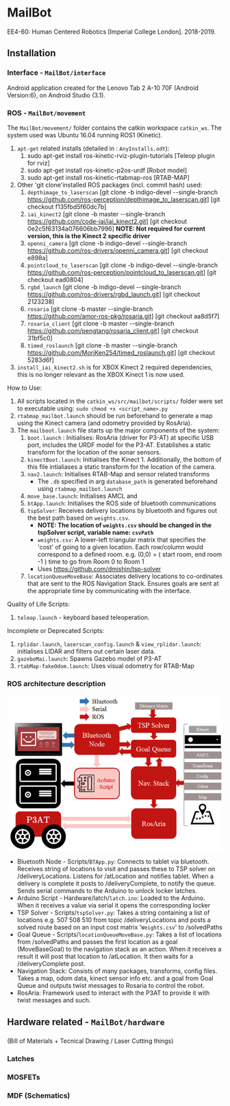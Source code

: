 # MailBot
EE4-60: Human Centered Robotics [Imperial College London]. 2018-2019.

## Installation

### Interface - `MailBot/interface`
Android application created for the Lenovo Tab 2 A-10 70F (Android Version:6), on Android Studio (3.1).

### ROS - `MailBot/movement`
The `MailBot/movement/` folder contains the catkin workspace `catkin_ws`.
The system used was Ubuntu 16.04 running ROS1 (Kinetic).
  1. `apt-get` related installs (detailed in : `AnyInstalls.odt`):
     1. sudo apt-get install ros-kinetic-rviz-plugin-tutorials [Teleop plugin for rviz]
     2. sudo apt-get install ros-kinetic-p2os-urdf [Robot model]
     3. sudo apt-get install ros-kinetic-rtabmap-ros [RTAB-MAP]
  2. Other 'git clone'installed ROS packages (incl. commit hash) used:
     1. `depthimage_to_laserscan` [git clone -b indigo-devel --single-branch https://github.com/ros-perception/depthimage_to_laserscan.git] [git checkout f135fbd5f60dc7b]
     2. `iai_kinect2` [git clone -b master --single-branch https://github.com/code-iai/iai_kinect2.git] [git checkout 0e2c5f63134a076606bb7996] **NOTE: Not required for current version, this is the Kinect 2 specific driver**
     3. `openni_camera` [git clone -b indigo-devel --single-branch https://github.com/ros-drivers/openni_camera.git] [git checkout e898a]
     4. `pointcloud_to_laserscan` [git clone -b indigo-devel --single-branch https://github.com/ros-perception/pointcloud_to_laserscan.git] [git checkout ead0804]
     5. `rgbd_launch` [git clone -b indigo-devel --single-branch https://github.com/ros-drivers/rgbd_launch.git] [git checkout 2123238]
     6. `rosaria` [git clone -b master --single-branch https://github.com/amor-ros-pkg/rosaria.git] [git checkout aa8d5f7]
     7. `rosaria_client` [git clone -b master --single-branch https://github.com/pengtang/rosaria_client.git] [git checkout 31bf5c0]
     8. `timed_roslaunch` [git clone -b master --single-branch https://github.com/MoriKen254/timed_roslaunch.git] [git checkout  5283d6f]
  3. `install_iai_kinect2.sh` is for XBOX Kinect 2 required dependencies, this is no longer relevant as the XBOX Kinect 1 is now used.


How to Use:
  1. All scripts located in the `catkin_ws/src/mailbot/scripts/` folder were set to executable using:   `sudo chmod +x <script_name>.py`
  2. `rtabmap_mailbot.launch` should be run beforehand to generate a map using the Kinect camera (and odometry provided by RosAria).
  3. The `mailboot.launch` file starts up the major components of the system:
      1. `boot.launch` : Initialises: RosAria (driver for P3-AT) at specific USB port, includes the URDF model for the P3-AT. Establishes a static transform for the location of the sonar sensors.
      2. `kinectBoot.launch`: Initialises the Kinect 1. Additionally, the bottom of this file intialiases a static transform for the location of the camera.
      3. `nav2.launch`: Initialises RTAB-Map and sensor related transforms
          * The `.db` specified in arg `database_path` is generated beforehand using `rtabmap_mailbot.launch`
      4. `move_base.launch`: Initialises AMCL and
      5. `btApp.launch`: Initialises the ROS side of bluetooth communications
      6. `tspSolver`: Receives delivery locations by bluetooth and figures out the best path based on `weights.csv`.
            * **NOTE: The location of `weights.csv` should be changed in the tspSolver script, variable name: `csvPath`**
            * `weights.csv`: A lower-left triangular matrix that specifies the 'cost' of going to a given location. Each row/column would correspond to a defined room. e.g. (0,0) = ( start room, end room -1 ) time to go from Room 0 to Room 1
            * Uses https://github.com/dmishin/tsp-solver
      7. `locationQueueMoveBase`: Associates delivery locations to co-ordinates that are sent to the ROS Navigation Stack. Ensures goals are sent at the appropriate time by communicating with the interface.

Quality of Life Scripts:
  1. `teleop.launch` - keyboard based teleoperation.

Incomplete or Deprecated Scripts:
  1. `rplidar.launch`, `laserscan_config.launch` & `view_rplidar.launch`: initialises LIDAR and filters out certain laser data.
  2. `gazeboMai.launch`: Spawns Gazebo model of P3-AT
  3. `rtabMap-fakeOdom.launch`: Uses visual odometry for RTAB-Map




  ### ROS architecture description
  ![alt text](CodeArch.png)
  - Bluetooth Node - Scripts/`BTApp.py`: Connects to tablet via bluetooth. Receives string of locations to visit and passes these to TSP solver on /deliveryLocations. Listens for /atLocation and notifies tablet. When a delivery is complete it posts to /deliveryComplete, to notify the queue. Sends serial commands to the Arduino to unlock locker latches.
  - Arduino Script - Hardware/latch/`latch.ino`: Loaded to the Arduino. When it receives a value via serial it opens the corresponding locker
  - TSP Solver - Scripts/`tspSolver.py`: Takes a string containing a list of locations e.g. 507 508 510 from topic /deliveryLocations and posts a solved route based on an input cost matrix '`Weights.csv`' to /solvedPaths
  - Goal Queue - Scripts/`locationQueueMoveBase.py`: Takes a list of locations from /solvedPaths and passes the first location as a goal (MoveBaseGoal) to the navigation stack as an action. When it receives a result it will post that location to /atLocation. It then waits for a /deliveryComplete post.
  - Navigation Stack: Consists of many packages, transforms, config files. Takes a map, odom data, kinect sensor info etc. and a goal from Goal Queue and outputs twist messages to Rosaria to control the robot.
  - RosAria: Framework used to interact with the P3AT to provide it with twist messages and such.



## Hardware related  - `MailBot/hardware`
###
(Bill of Materials + Tecnical Drawing / Laser Cutting things)
### Latches
### MOSFETs
### MDF (Schematics)
